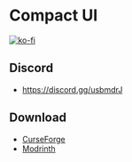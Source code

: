 # Compact UI

[![ko-fi](https://ko-fi.com/img/githubbutton_sm.svg)](https://ko-fi.com/mrmelon54)

## Discord

- https://discord.gg/usbmdrJ

## Download

- [CurseForge](https://www.curseforge.com/minecraft/mc-mods/compact-ui)
- [Modrinth](https://modrinth.com/mod/compact-ui)
